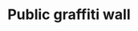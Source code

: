 ---
pid: PT216
title: Public graffiti wall
location_transcription: Penn treaty park
zipcode: 
outside_phl: 
neighborhood: 
age: '17'
age_range: 13-19
instagram: 
image_file_name: PT_216.jpg
proposal_transcription: "* A public graffiti wall long enough for 5 paintings."
topic: Unknown
topic_summary: '0'
type: Graffiti
keywords_other: graffiti
credit: Mark Lopez
image_labels: 
twitter: 
facebook: 
permalink: "/monuments/pt216/"
layout: item-page
---